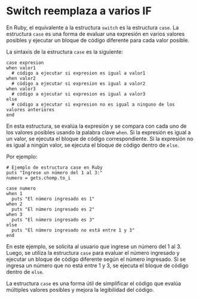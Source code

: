 # Switch reemplaza a varios IF

En Ruby, el equivalente a la estructura `switch` es la estructura `case`. La estructura `case` es una forma de evaluar una expresión en varios valores posibles y ejecutar un bloque de código diferente para cada valor posible.

La sintaxis de la estructura `case` es la siguiente:

```
case expresion
when valor1
  # código a ejecutar si expresion es igual a valor1
when valor2
  # código a ejecutar si expresion es igual a valor2
when valor3
  # código a ejecutar si expresion es igual a valor3
else
  # código a ejecutar si expresion no es igual a ninguno de los valores anteriores
end
```

En esta estructura, se evalúa la expresión y se compara con cada uno de los valores posibles usando la palabra clave `when`. Si la expresión es igual a un valor, se ejecuta el bloque de código correspondiente. Si la expresión no es igual a ningún valor, se ejecuta el bloque de código dentro de `else`.

Por ejemplo:

```
# Ejemplo de estructura case en Ruby
puts "Ingrese un número del 1 al 3:"
numero = gets.chomp.to_i

case numero
when 1
  puts "El número ingresado es 1"
when 2
  puts "El número ingresado es 2"
when 3
  puts "El número ingresado es 3"
else
  puts "El número ingresado no está entre 1 y 3"
end
```

En este ejemplo, se solicita al usuario que ingrese un número del 1 al 3. Luego, se utiliza la estructura `case` para evaluar el número ingresado y ejecutar un bloque de código diferente según el número ingresado. Si se ingresa un número que no está entre 1 y 3, se ejecuta el bloque de código dentro de `else`.

La estructura `case` es una forma útil de simplificar el código que evalúa múltiples valores posibles y mejora la legibilidad del código.